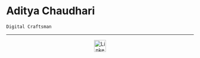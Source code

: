 # Aditya Chaudhari

`Digital Craftsman`

---

<!-- Social icons section -->
<p align="center">
  <a href="https://www.linkedin.com/in/aditya-chaudhari300/"><img width="32px" alt="LinkedIn" title="LinkedIn" src="[https://i.imgur.com/qiXu7b2.png](https://custom-icon-badges.demolab.com/badge/-My%20Repos-blue?style=for-the-badge&logoColor=white&logo=repo)"/></a>
</p>
